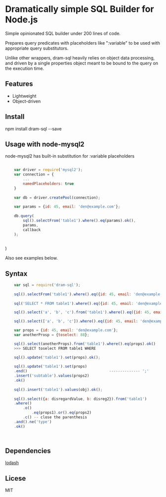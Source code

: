Dramatically simple SQL Builder for Node.js
==========================
Simple opinionated SQL builder under 200 lines of code.

Prepares query predicates with placeholders like ":variable" to be used with 
appropriate query substitutors.

Unlike other wrappers, dram-sql heavily relies on object data processing,
and driven by a single properties object meant to be bound to the query on the execution time.

Features
-----------------------

* Lightweight
* Object-driven

Install
--------------

npm install dram-sql --save

Usage with node-mysql2
---------------

node-mysql2 has built-in substitution for :variable placeholders
```javascript
 
    var driver = require('mysql2');
    var connection = {
        ...
        namedPlaceholders: true
    }
    
    var db = driver.createPool(connection);
    
    var params = {id: 45, email: 'den@example.com'};
    
    db.query( 
        sql().selectFrom('table1').where().eq(params).ok(),
        params,
        callback
    );
    
```
)

Also see examples below.

Syntax
-------------

```javascript
    var sql = require('dram-sql');
    
    sql().selectFrom('table1').where().eq({id: 45, email: 'den@example.com'}).ok()
    
    sql('SELECT * FROM table1').where().eq({id: 45, email: 'den@example.com'}).ok()

    sql().select('a', 'b', 'c').from('table1').where().eq({id: 45, email: 'den@example.com'}).ok()

    sql().select(['a', 'b', 'c']).where().eq({id: 45, email: 'den@example.com'}).ok()

    var props = {id: 45, email: 'den@example.com'};
    var anotherProsp = {toselect: 88}; 

    sql().select(anotherProps).from('table1').where().eq(props).ok()
    >>> SELECT toselect FROM table1 WHERE 

    sql().update('table1').set(props).ok();
    
    sql().update('table1').set(props)
    .end()                                     -------------- ';'
    .insert('subtable').values(props2)
    .ok()
    
    sql().insert('table1').values(obj).ok();
    
    sql().select({a: disregardValue, b: disreg2}).from('table1')
    .where()
        .o()
            .eq(props1).or().eq(props2)
        .c() -- close the parenthesis
    .and().ne('type')
    .ok()

    
```

Dependencies
--------------

[lodash](http://lodash.com)


Licese
--------------

MIT